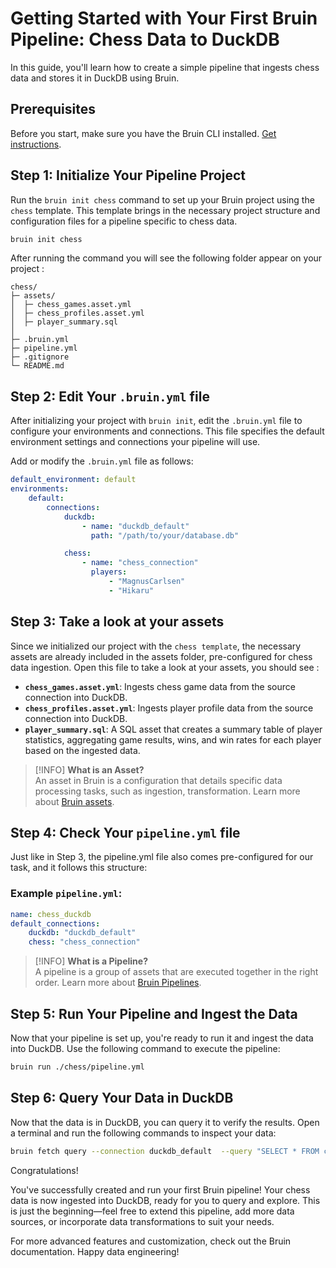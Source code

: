 # Getting Started with Your First Bruin Pipeline: Chess Data to DuckDB

In this guide, you'll learn how to create a simple pipeline that ingests chess data and stores it in DuckDB using Bruin.

## Prerequisites
Before you start, make sure you have the Bruin CLI installed. [Get instructions](https://link-to-bruin-installation).



## Step 1: Initialize Your Pipeline Project

Run the `bruin init chess` command to set up your Bruin project using the `chess` template.
This template brings in the necessary project structure and configuration files for a pipeline specific to chess data.

```bash 
bruin init chess
```
After running the command you will see the following folder appear on your project :

```plaintext
chess/
├─ assets/
│  ├─ chess_games.asset.yml
│  ├─ chess_profiles.asset.yml
│  ├─ player_summary.sql
│
├─ .bruin.yml
├─ pipeline.yml  
├─ .gitignore
└─ README.md
```

## Step 2: Edit Your `.bruin.yml` file
After initializing your project with `bruin init`, edit the `.bruin.yml` file to configure your environments and connections. This file specifies the default environment settings and connections your pipeline will use.

Add or modify the `.bruin.yml` file as follows:

```yaml
default_environment: default
environments:
    default:
        connections:
            duckdb:
                - name: "duckdb_default"
                  path: "/path/to/your/database.db"

            chess:
                - name: "chess_connection"
                  players:
                      - "MagnusCarlsen"
                      - "Hikaru"
```
## Step 3: Take a look at your assets
Since we initialized our project with the `chess template`, the necessary assets are already included in the assets folder,
pre-configured for chess data ingestion. Open this file to take a look at your assets, you should see :

- **`chess_games.asset.yml`**: Ingests chess game data from the source connection into DuckDB.
- **`chess_profiles.asset.yml`**: Ingests player profile data from the source connection into DuckDB.
- **`player_summary.sql`**: A SQL asset that creates a summary table of player statistics, aggregating game results, wins, and win rates for each player based on the ingested data.
> [!INFO]
> **What is an Asset?**  
> An asset in Bruin is a configuration that details specific data processing tasks, such as ingestion, transformation. Learn more about [Bruin assets](../assets/definition-schema.md).

## Step 4: Check Your `pipeline.yml` file
Just like in Step 3, the pipeline.yml file also comes pre-configured for our task, and it follows this structure:
### Example `pipeline.yml`:
```yaml
name: chess_duckdb
default_connections:
    duckdb: "duckdb_default"  
    chess: "chess_connection"
```
> [!INFO]
> **What is a Pipeline?**  
>A pipeline is a group of assets that are executed together in the right order.  Learn more about [Bruin Pipelines](concepts.md#pipeline).
## Step 5: Run Your Pipeline and Ingest the Data
Now that your pipeline is set up, you're ready to run it and ingest the data into DuckDB. Use the following command to execute the pipeline:

```bash
bruin run ./chess/pipeline.yml
```

## Step 6: Query Your Data in DuckDB
Now that the data is in DuckDB, you can query it to verify the results. Open a terminal and run the following commands to inspect your data:


```bash
bruin fetch query --connection duckdb_default  --query "SELECT * FROM chess_playground.player_summary LIMIT 10;"
```

Congratulations!

You've successfully created and run your first Bruin pipeline! Your chess data is now ingested into DuckDB, ready for you to query and explore. This is just the beginning—feel free to extend this pipeline, add more data sources, or incorporate data transformations to suit your needs.

For more advanced features and customization, check out the Bruin documentation. Happy data engineering!
